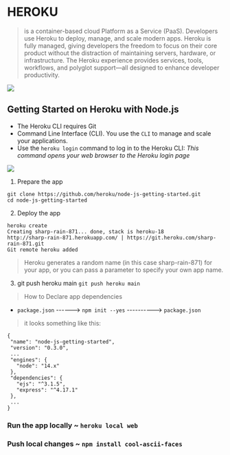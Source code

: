 # HEROKU
> is a container-based cloud Platform as a Service (PaaS). Developers use Heroku to deploy, manage, and scale modern apps.
> Heroku is fully managed, giving developers the freedom to focus on their core product without the distraction of maintaining servers, hardware, or infrastructure. The Heroku experience provides services, tools, workflows, and polyglot support—all designed to enhance developer productivity.

![](https://leanpub.com/site_images/howtodeployagowebapptoheroku101/cloudcomp.png)

## Getting Started on Heroku with Node.js
- The Heroku CLI requires Git
- Command Line Interface (CLI). You use the `CLI` to manage and scale your applications.
- Use the `heroku login` command to log in to the Heroku CLI: *This command opens your web browser to the Heroku login page*

![](https://encrypted-tbn0.gstatic.com/images?q=tbn:ANd9GcQdFFzXERUKZD5S9FbzLlrqZcmP-mSPh18bMw&usqp=CAU)

1. Prepare the app
```
git clone https://github.com/heroku/node-js-getting-started.git
cd node-js-getting-started
```
2. Deploy the app
```
heroku create
Creating sharp-rain-871... done, stack is heroku-18
http://sharp-rain-871.herokuapp.com/ | https://git.heroku.com/sharp-rain-871.git
Git remote heroku added
```
> Heroku generates a random name (in this case sharp-rain-871) for your app, or you can pass a parameter to specify your own app name.

3.  git push heroku main `git push heroku main`

> How to Declare app dependencies
- `package.json`  ------>  `npm init --yes`  ----------> `package.json`

 > it looks something like this:
 ```
 {
  "name": "node-js-getting-started",
  "version": "0.3.0",
  ...
  "engines": {
    "node": "14.x"
  },
  "dependencies": {
    "ejs": "^3.1.5",
    "express": "^4.17.1"
  },
  ...
}
```

### Run the app locally  ~ `heroku local web`
### Push local changes   ~ `npm install cool-ascii-faces`

 


